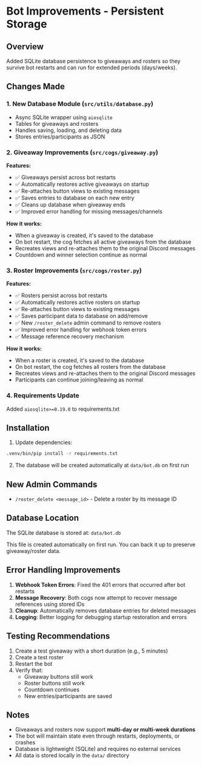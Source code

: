 # Bot Improvements - Persistent Storage

## Overview
Added SQLite database persistence to giveaways and rosters so they survive bot restarts and can run for extended periods (days/weeks).

## Changes Made

### 1. New Database Module (`src/utils/database.py`)
- Async SQLite wrapper using `aiosqlite`
- Tables for giveaways and rosters
- Handles saving, loading, and deleting data
- Stores entries/participants as JSON

### 2. Giveaway Improvements (`src/cogs/giveaway.py`)
**Features:**
- ✅ Giveaways persist across bot restarts
- ✅ Automatically restores active giveaways on startup
- ✅ Re-attaches button views to existing messages
- ✅ Saves entries to database on each new entry
- ✅ Cleans up database when giveaway ends
- ✅ Improved error handling for missing messages/channels

**How it works:**
- When a giveaway is created, it's saved to the database
- On bot restart, the cog fetches all active giveaways from the database
- Recreates views and re-attaches them to the original Discord messages
- Countdown and winner selection continue as normal

### 3. Roster Improvements (`src/cogs/roster.py`)
**Features:**
- ✅ Rosters persist across bot restarts
- ✅ Automatically restores active rosters on startup
- ✅ Re-attaches button views to existing messages
- ✅ Saves participant data to database on add/remove
- ✅ New `/roster_delete` admin command to remove rosters
- ✅ Improved error handling for webhook token errors
- ✅ Message reference recovery mechanism

**How it works:**
- When a roster is created, it's saved to the database
- On bot restart, the cog fetches all rosters from the database
- Recreates views and re-attaches them to the original Discord messages
- Participants can continue joining/leaving as normal

### 4. Requirements Update
Added `aiosqlite>=0.19.0` to requirements.txt

## Installation

1. Update dependencies:
```bash
.venv/bin/pip install -r requirements.txt
```

2. The database will be created automatically at `data/bot.db` on first run

## New Admin Commands

- `/roster_delete <message_id>` - Delete a roster by its message ID

## Database Location

The SQLite database is stored at: `data/bot.db`

This file is created automatically on first run. You can back it up to preserve giveaway/roster data.

## Error Handling Improvements

1. **Webhook Token Errors**: Fixed the 401 errors that occurred after bot restarts
2. **Message Recovery**: Both cogs now attempt to recover message references using stored IDs
3. **Cleanup**: Automatically removes database entries for deleted messages
4. **Logging**: Better logging for debugging startup restoration and errors

## Testing Recommendations

1. Create a test giveaway with a short duration (e.g., 5 minutes)
2. Create a test roster
3. Restart the bot
4. Verify that:
   - Giveaway buttons still work
   - Roster buttons still work
   - Countdown continues
   - New entries/participants are saved

## Notes

- Giveaways and rosters now support **multi-day or multi-week durations**
- The bot will maintain state even through restarts, deployments, or crashes
- Database is lightweight (SQLite) and requires no external services
- All data is stored locally in the `data/` directory

